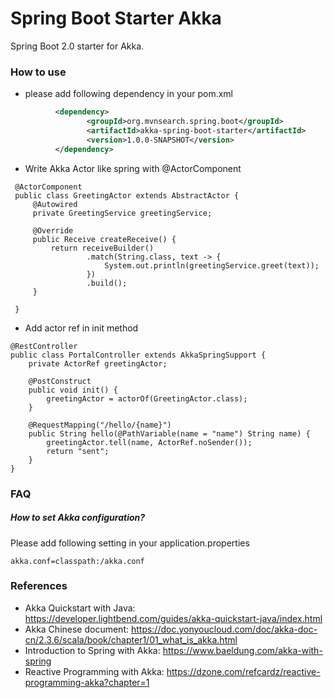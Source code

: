 Spring Boot Starter Akka
========================
Spring Boot 2.0 starter for Akka.

### How to use

* please add following dependency in your pom.xml
```xml
          <dependency>
                 <groupId>org.mvnsearch.spring.boot</groupId>
                 <artifactId>akka-spring-boot-starter</artifactId>
                 <version>1.0.0-SNAPSHOT</version>
          </dependency>
```

* Write Akka Actor like spring with @ActorComponent

```
 @ActorComponent
 public class GreetingActor extends AbstractActor {
     @Autowired
     private GreetingService greetingService;
 
     @Override
     public Receive createReceive() {
         return receiveBuilder()
                 .match(String.class, text -> {
                     System.out.println(greetingService.greet(text));
                 })
                 .build();
     }
 
 }
```

* Add actor ref in init method

```
@RestController
public class PortalController extends AkkaSpringSupport {
    private ActorRef greetingActor;

    @PostConstruct
    public void init() {
        greetingActor = actorOf(GreetingActor.class);
    }

    @RequestMapping("/hello/{name}")
    public String hello(@PathVariable(name = "name") String name) {
        greetingActor.tell(name, ActorRef.noSender());
        return "sent";
    }
}
```

### FAQ

#####  How to set Akka configuration?
Please add following setting in your application.properties

```
akka.conf=classpath:/akka.conf
```

### References

* Akka Quickstart with Java: https://developer.lightbend.com/guides/akka-quickstart-java/index.html
* Akka Chinese document: https://doc.yonyoucloud.com/doc/akka-doc-cn/2.3.6/scala/book/chapter1/01_what_is_akka.html
* Introduction to Spring with Akka: https://www.baeldung.com/akka-with-spring
* Reactive Programming with Akka: https://dzone.com/refcardz/reactive-programming-akka?chapter=1

